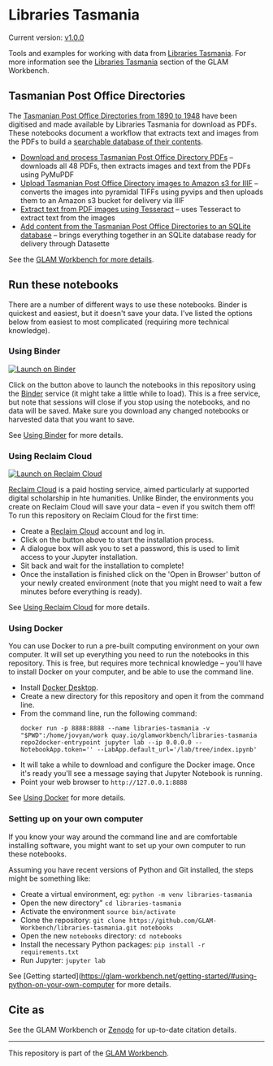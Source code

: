 # Libraries Tasmania

Current version: [v1.0.0](https://github.com/GLAM-Workbench/libraries-tasmania/releases/tag/v1.0.0)

Tools and examples for working with data from [Libraries Tasmania](https://www.libraries.tas.gov.au/). For more information see the [Libraries Tasmania](https://glam-workbench.net/libraries-tasmania/) section of the GLAM Workbench.

## Tasmanian Post Office Directories

The [Tasmanian Post Office Directories from 1890 to 1948](https://stors.tas.gov.au/ILS/SD_ILS-981598) have been digitised and made available by Libraries Tasmania for download as PDFs. These notebooks document a workflow that extracts text and images from the PDFs to build a [searchable database of their contents](https://glam-workbench.net/tasmanian-post-office-directories/).

* [Download and process Tasmanian Post Office Directory PDFs](tas-pod-save-text-images.ipynb) – downloads all 48 PDFs, then extracts images and text from the PDFs using PyMuPDF
* [Upload Tasmanian Post Office Directory images to Amazon s3 for IIIF](tas-pod-upload-images.ipynb) – converts the images into pyramidal TIFFs using pyvips and then uploads them to an Amazon s3 bucket for delivery via IIIF
* [Extract text from PDF images using Tesseract](tas-pod-ocr-with-tesseract.ipynb) – uses Tesseract to extract text from the images
* [Add content from the Tasmanian Post Office Directories to an SQLite database](tas-pod-add-to-datasette.ipynb) – brings everything together in an SQLite database ready for delivery through Datasette

See the [GLAM Workbench for more details](https://glam-workbench.github.io/libraries-tasmania/).

<!-- START RUN INFO -->


## Run these notebooks

There are a number of different ways to use these notebooks. Binder is quickest and easiest, but it doesn't save your data. I've listed the options below from easiest to most complicated (requiring more technical knowledge).

### Using Binder

[![Launch on Binder](https://mybinder.org/badge_logo.svg)](https://mybinder.org/v2/gh/GLAM-Workbench/libraries-tasmania/master/?urlpath=lab/tree/index.ipynb)

Click on the button above to launch the notebooks in this repository using the [Binder](https://mybinder.org/) service (it might take a little while to load). This is a free service, but note that sessions will close if you stop using the notebooks, and no data will be saved. Make sure you download any changed notebooks or harvested data that you want to save.

See [Using Binder](https://glam-workbench.net/using-binder/) for more details.

### Using Reclaim Cloud

[![Launch on Reclaim Cloud](https://glam-workbench.github.io/images/launch-on-reclaim-cloud.svg)](https://app.my.reclaim.cloud/?manifest=https://raw.githubusercontent.com/GLAM-Workbench/libraries-tasmania/master/reclaim-manifest.jps)

[Reclaim Cloud](https://reclaim.cloud/) is a paid hosting service, aimed particularly at supported digital scholarship in hte humanities. Unlike Binder, the environments you create on Reclaim Cloud will save your data – even if you switch them off! To run this repository on Reclaim Cloud for the first time:

* Create a [Reclaim Cloud](https://reclaim.cloud/) account and log in.
* Click on the button above to start the installation process.
* A dialogue box will ask you to set a password, this is used to limit access to your Jupyter installation.
* Sit back and wait for the installation to complete!
* Once the installation is finished click on the 'Open in Browser' button of your newly created environment (note that you might need to wait a few minutes before everything is ready).

See [Using Reclaim Cloud](https://glam-workbench.net/using-reclaim-cloud/) for more details.

### Using Docker

You can use Docker to run a pre-built computing environment on your own computer. It will set up everything you need to run the notebooks in this repository. This is free, but requires more technical knowledge – you'll have to install Docker on your computer, and be able to use the command line.

* Install [Docker Desktop](https://docs.docker.com/get-docker/).
* Create a new directory for this repository and open it from the command line.
* From the command line, run the following command:  
  ```
  docker run -p 8888:8888 --name libraries-tasmania -v "$PWD":/home/jovyan/work quay.io/glamworkbench/libraries-tasmania repo2docker-entrypoint jupyter lab --ip 0.0.0.0 --NotebookApp.token='' --LabApp.default_url='/lab/tree/index.ipynb'
  ```
* It will take a while to download and configure the Docker image. Once it's ready you'll see a message saying that Jupyter Notebook is running.
* Point your web browser to `http://127.0.0.1:8888`

See [Using Docker](https://glam-workbench.net/using-docker/) for more details.

### Setting up on your own computer

If you know your way around the command line and are comfortable installing software, you might want to set up your own computer to run these notebooks.

Assuming you have recent versions of Python and Git installed, the steps might be something like:

* Create a virtual environment, eg: `python -m venv libraries-tasmania`
* Open the new directory" `cd libraries-tasmania`
* Activate the environment `source bin/activate`
* Clone the repository: `git clone https://github.com/GLAM-Workbench/libraries-tasmania.git notebooks`
* Open the new `notebooks` directory: `cd notebooks`
* Install the necessary Python packages: `pip install -r requirements.txt`
* Run Jupyter: `jupyter lab`

See [Getting started](https://glam-workbench.net/getting-started/#using-python-on-your-own-computer for more details.

<!-- END RUN INFO -->

## Cite as

See the GLAM Workbench or [Zenodo](https://doi.org/10.5281/zenodo.7080836) for up-to-date citation details.

----

This repository is part of the [GLAM Workbench](https://glam-workbench.github.io/).  

